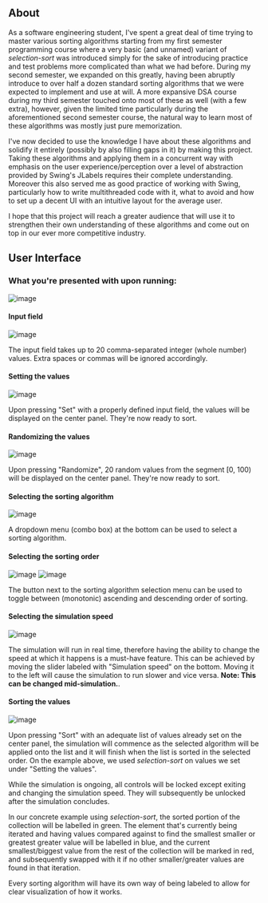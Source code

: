 ## About
As a software engineering student, I've spent a great deal of time trying to master various sorting algorithms starting from my first semester programming course where a very basic (and unnamed) variant of *selection-sort* was introduced simply for the sake of introducing practice and test problems more complicated than what we had before. During my second semester, we expanded on this greatly, having been abruptly introduce to over half a dozen standard sorting algorithms that we were expected to implement and use at will. A more expansive DSA course during my third semester touched onto most of these as well (with a few extra), however, given the limited time particularly during the aforementioned second semester course, the natural way to learn most of these algorithms was mostly just pure memorization.

I've now decided to use the knowledge I have about these algorithms and solidify it entirely (possibly by also filling gaps in it) by making this project. Taking these algorithms and applying them in a concurrent way with emphasis on the user experience/perception over a level of abstraction provided by Swing's JLabels requires their complete understanding. Moreover this also served me as good practice of working with Swing, particularly how to write multithreaded code with it, what to avoid and how to set up a decent UI with an intuitive layout for the average user.

I hope that this project will reach a greater audience that will use it to strengthen their own understanding of these algorithms and come out on top in our ever more competitive industry.

## User Interface

### What you're presented with upon running:
![image](https://github.com/user-attachments/assets/f8f0ec74-0c8c-408f-a244-dc9e2ba5583d)

#### Input field
![image](https://github.com/user-attachments/assets/1b40c3a2-1f97-4e31-81db-bad92e14e59c)

The input field takes up to 20 comma-separated integer (whole number) values. Extra spaces or commas will be ignored accordingly.

#### Setting the values
![image](https://github.com/user-attachments/assets/e6a6dcc2-316d-42b8-ac25-82f5215dcb65)

Upon pressing "Set" with a properly defined input field, the values will be displayed on the center panel. They're now ready to sort.

#### Randomizing the values
![image](https://github.com/user-attachments/assets/46e80b18-2c4a-4ef3-9e3b-4140adbe75c3)

Upon pressing "Randomize", 20 random values from the segment [0, 100) will be displayed on the center panel. They're now ready to sort.

#### Selecting the sorting algorithm
![image](https://github.com/user-attachments/assets/9fb59cfd-e47c-4f1b-ae4b-07d1ded58e89)

A dropdown menu (combo box) at the bottom can be used to select a sorting algorithm.

#### Selecting the sorting order
![image](https://github.com/user-attachments/assets/17570e02-172e-4c0b-b928-194dee05146a)
![image](https://github.com/user-attachments/assets/3b09dcfd-df31-4d1d-a98d-a9fbda36c95d)

The button next to the sorting algorithm selection menu can be used to toggle between (monotonic) ascending and descending order of sorting.

#### Selecting the simulation speed
![image](https://github.com/user-attachments/assets/9907fa82-7466-4bb1-a240-989ae976460a)

The simulation will run in real time, therefore having the ability to change the speed at which it happens is a must-have feature. This can be achieved by moving the slider labeled with "Simulation speed" on the bottom. Moving it to the left will cause the simulation to run slower and vice versa. **Note: This can be changed mid-simulation.**.

#### Sorting the values
![image](https://github.com/user-attachments/assets/8475fac5-2da5-4da8-9fb6-3e7625606474)

Upon pressing "Sort" with an adequate list of values already set on the center panel, the simulation will commence as the selected algorithm will be applied onto the list and it will finish when the list is sorted in the selected order. On the example above, we used *selection-sort* on values we set under "Setting the values". 

While the simulation is ongoing, all controls will be locked except exiting and changing the simulation speed. They will subsequently be unlocked after the simulation concludes.

In our concrete example using *selection-sort*, the sorted portion of the collection will be labelled in green. The element that's currently being iterated and having values compared against to find the smallest smaller or greatest greater value will be labelled in blue, and the current smallest/biggest value from the rest of the collection will be marked in red, and subsequently swapped with it if no other smaller/greater values are found in that iteration.

Every sorting algorithm will have its own way of being labeled to allow for clear visualization of how it works.
